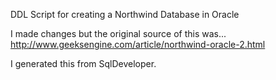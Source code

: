 DDL Script for creating a Northwind Database in Oracle

I made changes but the original source of this was...
http://www.geeksengine.com/article/northwind-oracle-2.html

I generated this from SqlDeveloper.
